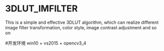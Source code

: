 # 3DLUT_IMFILTER
This is a simple and effective 3DLUT algorithm, which can realize different image filter transformation, color style, image contrast adjustment and so on  


#开发环境 win10 + vs2015 + opencv3_4


